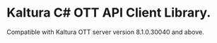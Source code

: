 # Kaltura C# OTT API Client Library.
Compatible with Kaltura OTT server version 8.1.0.30040 and above.
